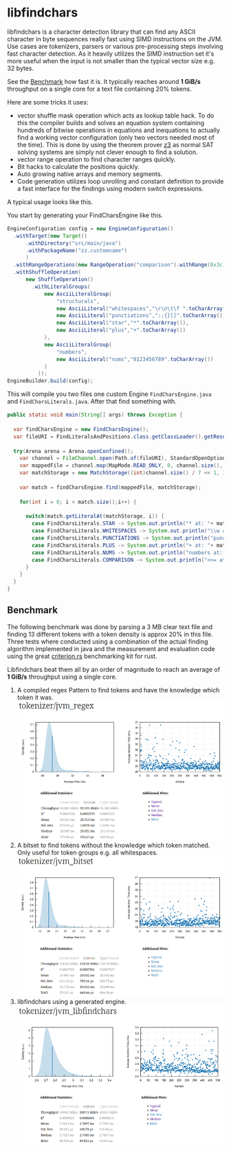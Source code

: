 libfindchars
====

libfindchars is a character detection library that can find any ASCII character in byte sequences really fast using SIMD instructions on the JVM.
Use cases are tokenizers, parsers or various pre-processing steps involving fast character detection.
As it heavily utilizes the SIMD instruction set it's more useful when the input is not smaller than the typical vector size e.g. 32 bytes.

See the [Benchmark](#benchmark) how fast it is. It typically reaches around **1 GiB/s** throughput 
on a single core for a text file containing 20% tokens.

Here are some tricks it uses:
 * vector shuffle mask operation which acts as lookup table hack. 
   To do this the compiler builds and solves an equation system containing hundreds of bitwise operations 
   in equations and inequations to actually find a working vector configuration (only two vectors needed most of the time).
   This is done by using the theorem prover [z3](https://github.com/Z3Prover/z3) as normal SAT solving systems 
   are simply not clever enough to find a solution.
 * vector range operation to find character ranges quickly.
 * Bit hacks to calculate the positions quickly.
 * Auto growing native arrays and memory segments.
 * Code generation utilizes loop unrolling and constant definition to provide a fast interface for the findings using modern switch expressions. 


A typical usage looks like this.

You start by generating your FindCharsEngine like this.

```java
EngineConfiguration config = new EngineConfiguration()
  .withTarget(new Target()
      .withDirectory("src/main/java")
      .withPackageName("zz.customname")
      )
  .withRangeOperations(new RangeOperation("comparison").withRange(0x3c, 0x3e))
  .withShuffleOperation(
      new ShuffleOperation()
        .withLiteralGroups(
            new AsciiLiteralGroup(
                "structurals", 
                new AsciiLiteral("whitespaces","\r\n\t\f ".toCharArray()),
                new AsciiLiteral("punctiations",":;{}[]".toCharArray()),
                new AsciiLiteral("star","*".toCharArray()),
                new AsciiLiteral("plus","+".toCharArray())
            ),
            new AsciiLiteralGroup(
                "numbers", 
                new AsciiLiteral("nums","0123456789".toCharArray())
            )
          ));
EngineBuilder.build(config);
```

This will compile you two files one custom Engine `FindCharsEngine.java` and `FindCharsLiterals.java`.
After that find something with.

```java
public static void main(String[] args) throws Exception {
  
  var findCharsEngine = new FindCharsEngine();
  var fileURI = FindLiteralsAndPositions.class.getClassLoader().getResource("dummy.txt").toURI();
  
  try(Arena arena = Arena.openConfined();
    var channel = FileChannel.open(Path.of(fileURI), StandardOpenOption.READ)){      
    var mappedFile = channel.map(MapMode.READ_ONLY, 0, channel.size(), arena.scope());
    var matchStorage = new MatchStorage((int)channel.size() / 7 << 1, 32);

    var match = findCharsEngine.find(mappedFile, matchStorage);

    for(int i = 0; i < match.size();i++) {

      switch(match.getLiteralAt(matchStorage, i)) {
        case FindCharsLiterals.STAR -> System.out.println("* at: "+ match.getPositionAt(matchStorage, i));
        case FindCharsLiterals.WHITESPACES -> System.out.println("\\w at: "+ match.getPositionAt(matchStorage, i));
        case FindCharsLiterals.PUNCTIATIONS -> System.out.println("punctuations at: "+ match.getPositionAt(matchStorage, i));
        case FindCharsLiterals.PLUS -> System.out.println("+ at: "+ match.getPositionAt(matchStorage, i));
        case FindCharsLiterals.NUMS -> System.out.println("numbers at: "+ match.getPositionAt(matchStorage, i));
        case FindCharsLiterals.COMPARISON -> System.out.println("<>= at: "+ match.getPositionAt(matchStorage, i));
      }
    }
  }
}
```

Benchmark
---------

The following benchmark was done by parsing a 3 MB clear text file and finding 13 different tokens 
with a token density is approx 20% in this file. Three tests where conducted using a combination of
the actual finding algorithm implemented in java and the measurement and evaluation code using 
the great [criterion.rs](https://github.com/bheisler/criterion.rs) benchmarking kit for rust.

Libfindchars beat them all by an order of magnitude to reach an average of **1 GiB/s** throughput
using a single core.

1. A compiled regex Pattern to find tokens and have the knowledge which token it was.
   ![regex](./doc/regex.png)
2. A bitset to find tokens without the knowledge which token matched. Only useful for token groups e.g. all whitespaces.
   ![regex](./doc/bitset.png)
3. libfindchars using a generated engine.
   ![regex](./doc/libfindchars.png)

   